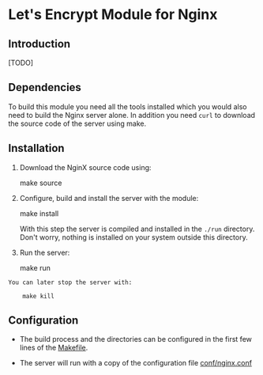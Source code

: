 # Let's Encrypt Module for Nginx

## Introduction

[TODO]

## Dependencies

To build this module you need all the tools installed which you would also need to
build the Nginx server alone. In addition you need `curl` to download the source code
of the server using make.

## Installation

  1. Download the NginX source code using:

        make source

  2. Configure, build and install the server with the module:

        make install

      With this step the server is compiled and installed in the `./run` directory.
      Don't worry, nothing is installed on your system outside this directory.
      
  3. Run the server:
  
        make run

    You can later stop the server with:
    
        make kill
        
## Configuration

  * The build process and the directories can be configured in the first few lines of
    the [Makefile](Makefile).

  * The server will run with a copy of the configuration file [conf/nginx.conf](conf/nginx.conf)
